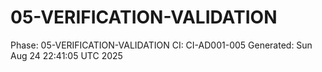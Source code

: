 # 05-VERIFICATION-VALIDATION
Phase: 05-VERIFICATION-VALIDATION
CI: CI-AD001-005
Generated: Sun Aug 24 22:41:05 UTC 2025
